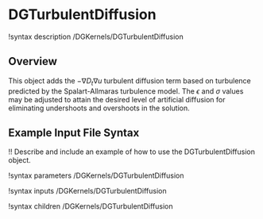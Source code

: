# DGTurbulentDiffusion

!syntax description /DGKernels/DGTurbulentDiffusion

## Overview

This object adds the $-\nabla D_t \nabla u$ turbulent diffusion term based on turbulence predicted
by the Spalart-Allmaras turbulence model. The $\epsilon$ and $\sigma$
values may be adjusted to attain the desired level of artificial diffusion for eliminating
undershoots and overshoots in the solution. 

## Example Input File Syntax

!! Describe and include an example of how to use the DGTurbulentDiffusion object.

!syntax parameters /DGKernels/DGTurbulentDiffusion

!syntax inputs /DGKernels/DGTurbulentDiffusion

!syntax children /DGKernels/DGTurbulentDiffusion
